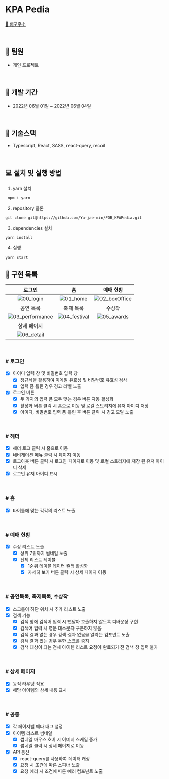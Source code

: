
# KPA Pedia

[🎉  배포주소](https://kpa-pedia.netlify.app/)

<br />

## 👬 **팀원**

- 개인 프로젝트

<br>

## 📅 **개발 기간**

- 2022년 06월 01일 ~ 2022년 06월 04일

<br />

## 🔧 **기술스택**

- Typescript, React, SASS, react-query, recoil

<br />

## **💻 설치 및 실행 방법**

1. yarn 설치

```
 npm i yarn
```

2. repository 클론

```
git clone git@https://github.com/Yu-jae-min/POB_KPAPedia.git
```

3. dependencies 설치

```
yarn install
```

4. 실행

```
yarn start
```

## 📒 **구현 목록**

|로그인|홈|예매 현황|
|:-:|:-:|:-:|
|![00_login](https://user-images.githubusercontent.com/85284246/172006013-a3b413c4-aeac-4494-8516-d0d15d5cdf98.png)|![01_home](https://user-images.githubusercontent.com/85284246/172006029-28833245-21a0-4e06-a567-3989bf4e8810.png)|![02_boxOffice](https://user-images.githubusercontent.com/85284246/172006038-d5ae8a4e-282f-4687-9660-4005a8f6c4d3.png)|
|공연 목록|축제 목록|수상작|
|![03_performance](https://user-images.githubusercontent.com/85284246/172006041-1f1f78ee-bf32-404c-b5db-0ac5a067402f.png)|![04_festival](https://user-images.githubusercontent.com/85284246/172006196-fb401201-6142-49d3-805d-7999e9bcb714.png)|![05_awards](https://user-images.githubusercontent.com/85284246/172006104-c2315dc9-d813-4154-b691-f87b3383cdee.png)|
상세 페이지|
![06_detail](https://user-images.githubusercontent.com/85284246/172006220-dfbfa0a4-61e9-4857-bd7d-751969347ee8.png)|

<br />

### # 로그인

- [x] 아이디 입력 창 및 비밀번호 입력 창
  - [x] 정규식을 활용하여 이메일 유효성 및 비밀번호 유효성 검사
  - [x] 입력 폼 틀린 경우 경고 라벨 노출
- [x] 로그인 버튼
  - [x] 두 가지의 입력 폼 모두 맞는 경우 버튼 자동 활성화
  - [x] 활성화 버튼 클릭 시 홈으로 이동 및 로컬 스토리지에 유저 아이디 저장
  - [x] 아이디, 비밀번호 입력 폼 틀린 후 버튼 클릭 시 경고 모달 노출

<br>

### # 헤더

- [x] 헤더 로고 클릭 시 홈으로 이동
- [x] 네비게이션 메뉴 클릭 시 페이지 이동
- [x] 로그아웃 버튼 클릭 시 로그인 페이지로 이동 및 로컬 스토리지에 저장 된 유저 아이디 삭제
- [x] 로그인 유저 아이디 표시

<br>

### # 홈

- [x] 타이틀에 맞는 각각의 리스트 노출

<br>

### # 예매 현황

- [x] 수상 리스트 노출
  - [x] 상위 7위까지 썸네일 노출
  - [x] 전체 리스트 테이블
    - [x] 1순위 테이블 데이터 컬러 활성화
    - [x] 자세히 보기 버튼 클릭 시 상세 페이지 이동

<br>

### # 공연목록, 축제목록, 수상작

- [x] 스크롤이 하단 위치 시 추가 리스트 노출
- [x] 검색 기능
  - [x] 검색 창에 검색어 입력 시 연달아 호출하지 않도록 디바운싱 구현
  - [x] 검색어 입력 시 영문 대소문자 구분하지 않음
  - [x] 검색 결과 없는 경우 검색 결과 없음을 알리는 컴포넌트 노출
  - [x] 검색 결과 있는 경우 무한 스크롤 중지
  - [x] 검색 대상이 되는 전체 아이템 리스트 요청이 완료되기 전 검색 창 입력 불가

<br>

### # 상세 페이지

- [x] 동적 라우팅 적용
- [x] 해당 아이템의 상세 내용 표시

<br>

### # 공통

- [x] 각 페이지별 메타 태그 설정
- [x] 아이템 리스트 썸네일
  - [x] 썸네일 마우스 호버 시 이미지 스케일 증가
  - [x] 썸네일 클릭 시 상세 페이지로 이동
- [x] API 통신
  - [x] react-query를 사용하여 데이터 캐싱
  - [x] 요청 시 조건에 따른 스피너 노출
  - [x] 요청 에러 시 조건에 따른 에러 컴포넌트 노출

<br>
